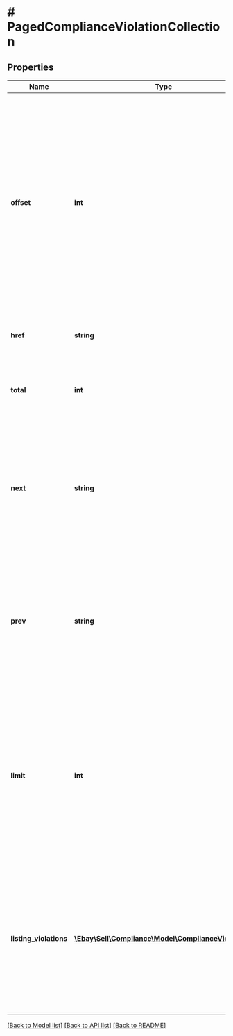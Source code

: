 # # PagedComplianceViolationCollection

## Properties

Name | Type | Description | Notes
------------ | ------------- | ------------- | -------------
**offset** | **int** | This integer value shows the offset of the current page of results. The offset value controls the first listing violation in the result set that will be displayed at the top of the response. The offset and limit query parameters are used to control the pagination of the output. For example, if offset is set to 10 and limit is set to 10, the call retrieves listing violations 11 thru 20 from the resulting collection of violations. Note: This feature employs a zero-based index, where the first item in the list has an offset of 0. Default: 0 {zero) | [optional]
**href** | **string** | The URI of the getListingViolations call request that produced the current page of the result set. | [optional]
**total** | **int** | The total number of listing violations in the result set. If this value is higher than the limit value, there are multiple pages in the result set to view. | [optional]
**next** | **string** | The getListingViolations call URI to use to view the next page of the result set. For example, the following URI returns listing violations 21 thru 30 from the collection of policy violations: path/listing_violation?limit&#x3D;10&amp;amp;offset&#x3D;20 This field is only returned if an additional page of listing violations exists. | [optional]
**prev** | **string** | The getListingViolations call URI to use to view the previous page of the result set. For example, the following URI returns listing violations 1 thru 10 from the collection of policy violations: path/listing_violation?limit&#x3D;10&amp;amp;offset&#x3D;0 This field is only returned if an previous page of listing violations exists. | [optional]
**limit** | **int** | The maximum number of listing violations returned per page of the result set. The limit and offset query parameters are used to control the pagination of the output. Note: If this is the last or only page in the result set, it may contain fewer listing violations than the limit value. To determine the number of pages in the result set, divide this value into the value of total and round up to the next integer. Default: 50 Max: 200 | [optional]
**listing_violations** | [**\Ebay\Sell\Compliance\Model\ComplianceViolation[]**](ComplianceViolation.md) | An array of listing violations that match the criteria in the call request, including pagination control {if set). As long as there is at least one listing violation that matches the input criteria, this container will be returned. If no listing violations are found for the seller, an HTTP status code of 204 No Content is returned, and there is no response body. | [optional]

[[Back to Model list]](../../README.md#models) [[Back to API list]](../../README.md#endpoints) [[Back to README]](../../README.md)
